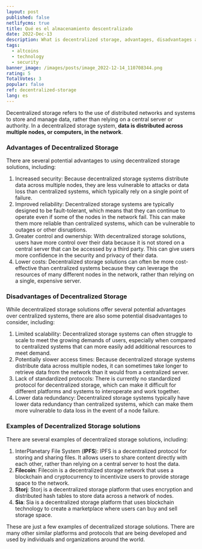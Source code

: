 ```yaml
---
layout: post
published: false
netlifycms: true
title: Qué es el almacenamiento descentralizado
date: 2022-Dec-13
description: What is decentralized storage, advantages, disadvantages and examples
tags:
  - altcoins
  - technology
  - security
banner_image: /images/posts/image_2022-12-14_110708344.png
rating: 5
TotalVotes: 3
popular: false
ref: decentralized-storage
lang: es
---
```

Decentralized storage refers to the use of distributed networks and systems to store and manage data, rather than relying on a central server or authority. In a decentralized storage system, **data is distributed across multiple nodes, or computers, in the network**. 

### Advantages of Decentralized Storage

There are several potential advantages to using decentralized storage solutions, including:

1. Increased security: Because decentralized storage systems distribute data across multiple nodes, they are less vulnerable to attacks or data loss than centralized systems, which typically rely on a single point of failure.
2. Improved reliability: Decentralized storage systems are typically designed to be fault-tolerant, which means that they can continue to operate even if some of the nodes in the network fail. This can make them more reliable than centralized systems, which can be vulnerable to outages or other disruptions.
3. Greater control and ownership: With decentralized storage solutions, users have more control over their data because it is not stored on a central server that can be accessed by a third party. This can give users more confidence in the security and privacy of their data.
4. Lower costs: Decentralized storage solutions can often be more cost-effective than centralized systems because they can leverage the resources of many different nodes in the network, rather than relying on a single, expensive server.

### Disadvantages of Decentralized Storage

While decentralized storage solutions offer several potential advantages over centralized systems, there are also some potential disadvantages to consider, including:

1. Limited scalability: Decentralized storage systems can often struggle to scale to meet the growing demands of users, especially when compared to centralized systems that can more easily add additional resources to meet demand.
2. Potentially slower access times: Because decentralized storage systems distribute data across multiple nodes, it can sometimes take longer to retrieve data from the network than it would from a centralized server.
3. Lack of standardized protocols: There is currently no standardized protocol for decentralized storage, which can make it difficult for different platforms and systems to interoperate and work together.
4. Lower data redundancy: Decentralized storage systems typically have lower data redundancy than centralized systems, which can make them more vulnerable to data loss in the event of a node failure.

### E﻿xamples of Decentralized Storage solutions

There are several examples of decentralized storage solutions, including:

1. InterPlanetary File System (**IPFS**): IPFS is a decentralized protocol for storing and sharing files. It allows users to share content directly with each other, rather than relying on a central server to host the data.
2. **Filecoin**: Filecoin is a decentralized storage network that uses a blockchain and cryptocurrency to incentivize users to provide storage space to the network.
3. **Storj**: Storj is a decentralized storage platform that uses encryption and distributed hash tables to store data across a network of nodes.
4. **Sia**: Sia is a decentralized storage platform that uses blockchain technology to create a marketplace where users can buy and sell storage space.

These are just a few examples of decentralized storage solutions. There are many other similar platforms and protocols that are being developed and used by individuals and organizations around the world.